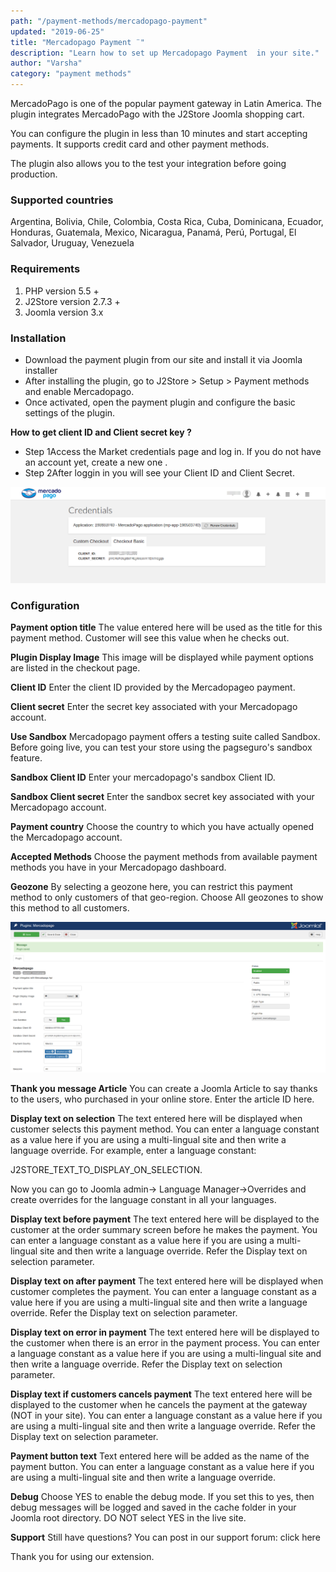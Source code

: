 ```yaml
---
path: "/payment-methods/mercadopago-payment"
updated: "2019-06-25"
title: "Mercadopago Payment ¨"
description: "Learn how to set up Mercadopago Payment  in your site."
author: "Varsha"
category: "payment methods"
---
```


MercadoPago is one of the popular payment gateway in Latin America. The plugin integrates MercadoPago with the J2Store Joomla shopping cart.

You can configure the plugin in less than 10 minutes and start accepting payments. It supports credit card and other payment methods.

The plugin also allows you to the test your integration before going production.

### Supported countries

Argentina, Bolivia, Chile, Colombia, Costa Rica, Cuba, Dominicana, Ecuador, Honduras, Guatemala, Mexico, Nicaragua, Panamá, Perú, Portugal, El Salvador, Uruguay, Venezuela

### Requirements

1. PHP version 5.5 +
2. J2Store version 2.7.3 +
3. Joomla version 3.x

### Installation

* Download the payment plugin from our site and install it via Joomla installer
* After installing the plugin, go to J2Store > Setup > Payment methods and enable Mercadopago.
* Once activated, open the payment plugin and configure the basic settings of the plugin.

**How to get client ID and Client secret key ?**

* Step 1Access the Market credentials page  and log in. If you do not have an account yet, create a new one .
* Step 2After loggin in you will see your Client ID and Client Secret.

![credentials](https://raw.githubusercontent.com/j2store/doc-images/master/payment-methods/mercadopago-payment/mercado-keys.png)

### Configuration

**Payment option title**
The value entered here will be used as the title for this payment method. Customer will see this value when he checks out.

**Plugin Display Image**
This image will be displayed while payment options are listed in the checkout page.

**Client ID**
Enter the client ID provided by the Mercadopageo payment.

**Client secret**
Enter the secret key associated with your Mercadopago account.

**Use Sandbox**
Mercadopago payment offers a testing suite called Sandbox. Before going live, you can test your store using the pagseguro's sandbox feature.

**Sandbox Client ID**
Enter your mercadopago's sandbox Client ID.

**Sandbox Client secret**
Enter the sandbox secret key associated with your Mercadopago account.

**Payment country**
Choose the country to which you have actually opened the Mercadopago account.

**Accepted Methods**
Choose the payment methods from available payment methods you have in your Mercadopago dashboard.

**Geozone**
By selecting a geozone here, you can restrict this payment method to only customers of that geo-region. Choose All geozones to show this method to all customers.


![configuration](https://raw.githubusercontent.com/j2store/doc-images/master/payment-methods/mercadopago-payment/mercado-config.png)


**Thank you message Article**
You can create a Joomla Article to say thanks to the users, who purchased in your online store. Enter the article ID here.

**Display text on selection**
The text entered here will be displayed when customer selects this payment method. You can enter a language constant as a value here if you are using a multi-lingual site and then write a language override. For example, enter a language constant:

J2STORE_TEXT_TO_DISPLAY_ON_SELECTION.

Now you can go to Joomla admin-> Language Manager->Overrides and create overrides for the language constant in all your languages.

**Display text before payment**
The text entered here will be displayed to the customer at the order summary screen before he makes the payment. You can enter a language constant as a value here if you are using a multi-lingual site and then write a language override. Refer the Display text on selection parameter.

**Display text on after payment**
The text entered here will be displayed when customer completes the payment.
You can enter a language constant as a value here if you are using a multi-lingual site and then write a language override. Refer the Display text on selection parameter.

**Display text on error in payment**
The text entered here will be displayed to the customer when there is an error in the payment process.
You can enter a language constant as a value here if you are using a multi-lingual site and then write a language override. Refer the Display text on selection parameter.

**Display text if customers cancels payment**
The text entered here will be displayed to the customer when he cancels the payment at the gateway (NOT in your site).
You can enter a language constant as a value here if you are using a multi-lingual site and then write a language override. Refer the Display text on selection parameter.

**Payment button text**
Text entered here will be added as the name of the payment button.
You can enter a language constant as a value here if you are using a multi-lingual site and then write a language override.

**Debug**
Choose YES to enable the debug mode. If you set this to yes, then debug messages will be logged and saved in the cache folder in your Joomla root directory. DO NOT select YES in the live site.

**Support**
Still have questions? You can post in our support forum: <link-text url ="http://j2store.org/forum/index.html" target="_blank" rel="noopener">click here</link-text>

Thank you for using our extension.
